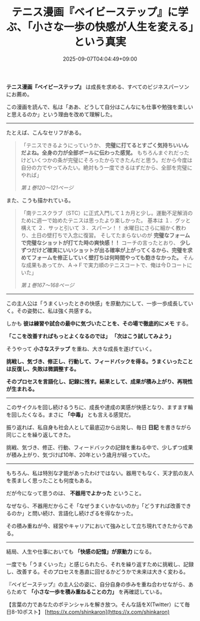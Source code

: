 ﻿---
title: "テニス漫画『ベイビーステップ』に学ぶ、「小さな一歩の快感が人生を変える」という真実"
date: 2025-09-07T04:04:49+09:00
draft: false
---

**テニス漫画『ベイビーステップ』** は成長を求める、すべてのビジネスパーソンにお薦め。

この漫画を読んで、私は「ああ、どうして自分はこんなにも仕事や勉強を楽しいと思えるのか」という理由を改めて理解した。



---

たとえば、こんなセリフがある。

> 「テニスできるようにっていうか、 **完璧に打てるとすごく気持ちいいんだよね。全身の力が全部ボールに伝わった感覚。**
> もちろんまぐれだったけどいくつかの条が完璧にそろったからできたんだと思う。だから今度は自分の力でやってみたい。絶対もう一度できるはずだから、全部を完璧にやれば」
> 
> *第１巻120～121ページ*

また、こうも描かれている。

> 「南テニスクラブ（STC）に正式入門して１カ月と少し。運動不足解消のために週一で始めたテニスは思ったより楽しかった。
> 基本は
> １．グッと構えて
> ２．サッと引いて
> ３．スパーン！！
> 水曜日にさらに細かく教わり、土日の壁打ちで入念に復習。
> そしてたまらないのが **完璧なフォームで完璧なショットが打てた時の爽快感！！**
> コーチの言ったとおり、 **少しずつだけど確実にいいショットが出る確率が上がってくるから、完璧を求めてフォームを修正していく壁打ちは何時間やっても飽きなかった。**
> そんな成果もあってか、Ａ→Ｆで実力順のテニスコートで、俺は今Ｄコートにいた」
> 
> *第１巻167～168ページ*



---

この主人公は「うまくいったときの快感」を原動力にして、一歩一歩成長していく。その姿勢に、私は強く共感する。

しかも **彼は練習や試合の最中に気づいたことを、その場で徹底的にメモ** する。

 **「ここを改善すればもっとよくなるのでは」 「次はこう試してみよう」** 

そうやって **小さなステップ** を重ね、大きな成長を遂げていく。

**挑戦し、気づき、修正し、行動して、フィードバックを得る。うまくいったことは反復し、失敗は微調整する。**

**そのプロセスを言語化し、記録に残す。結果として、成果が積み上がり、再現性が生まれる。**



---

このサイクルを回し続けるうちに、成長や達成の実感が快感となり、ますます輪を回したくなる。まさに **「中毒」** とも言える感覚だ。

振り返れば、私自身も社会人として最底辺から出発し、毎日 **日記** を書きながら同じことを繰り返してきた。

挑戦、気づき、修正、行動、フィードバックの記録を重ねる中で、少しずつ成果が積み上がり、気づけば10年、20年という歳月が経っていた。



---

もちろん、私は特別な才能があったわけではない。器用でもなく、天才肌の友人を羨ましく思ったことも何度もある。

だが今になって思うのは、 **不器用でよかった** ということ。

なぜなら、不器用だからこそ「なぜうまくいかないのか」「どうすれば改善できるのか」と問い続け、言語化し続けざるを得なかった。

その積み重ねが今、経営やキャリアにおいて強みとして立ち現れてきたからである。



---

結局、人生や仕事においても **「快感の記憶」が原動力** になる。

一度でも「うまくいった」と感じられたら、それを繰り返すために挑戦し、記録し、改善する。そのプロセスを愚直に回せるかどうかで未来は大きく変わる。

『ベイビーステップ』の主人公の姿に、自分自身の歩みを重ね合わせながら、あらためて **「小さな一歩を積み重ねることの力」** を再確認している。

【言葉の力であなたのポテンシャルを解き放つ。そんな話をX(Twitter）にて毎日8-10ポスト】
[https://x.com/shinkaron](https://x.com/shinkaron)